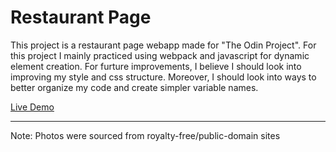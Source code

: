 # Restaurant Page

This project is a restaurant page webapp made for "The Odin Project". For this project I mainly practiced using webpack and javascript for dynamic element creation. For furture improvements, I believe I should look into improving my style and css structure. Moreover, I should look into ways to better organize my code and create simpler variable names.

[Live Demo](https://kindaexists.github.io/restaurant-page/)

---

Note: Photos were sourced from royalty-free/public-domain sites
